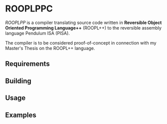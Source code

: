 # ROOPLPPC

*ROOPLPP* is a compiler translating source code written in **Reversible Object Oriented Programming Language++** (ROOPL++) to the reversible assembly language Pendulum ISA (PISA).

The compiler is to be considered proof-of-concept in connection with my Master's Thesis on the ROOPL++ language.

## Requirements

## Building

## Usage

## Examples

